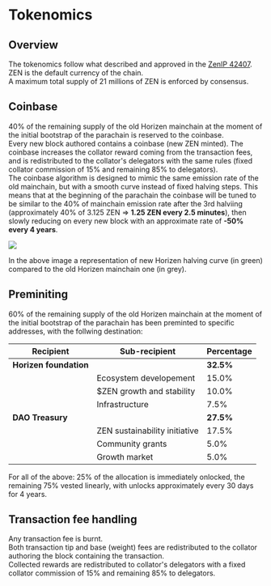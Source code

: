 # Tokenomics

## Overview

The tokenomics follow what described and approved in the [ZenIP 42407](https://horizen.discourse.group/t/zenip-42407-proposed-tokenomics-for-horizen-2-0/718).<br/>
ZEN is the default currency of the chain.<br/>
A maximum total supply of 21 millions of ZEN is enforced by consensus.<br/>

## Coinbase

40% of the remaining supply of the old Horizen  mainchain  at the moment of the initial bootstrap of the parachain is reserved to the coinbase.<br/>
Every new block authored contains a coinbase (new ZEN minted). The coinbase increases the collator reward coming from the transaction fees, and is redistributed to the collator's delegators with the same rules (fixed collator commission of 15%  and remaining 85% to delegators).<br/>
The coinbase algorithm is designed to mimic the same emission rate of the old mainchain, but with a smooth curve instead of fixed halving steps. This means that at the beginning of the parachain the coinbase will be tuned to be similar to the 40% of  mainchain emission rate after the 3rd halviing (approximately 40% of 3.125 ZEN  => <b>1.25 ZEN  every 2.5 minutes</b>),  then slowly reducing on every new block with an approximate rate of  <b>-50% every 4 years</b>.

<img  src="/img/halvingcurve.png"/>

In the above image a representation of new Horizen halving curve (in green) compared to  the old Horizen mainchain one (in grey).

## Preminiting

60%  of the remaining supply of the old Horizen  mainchain  at the moment of the initial bootstrap of the parachain has been preminted to specific addresses, with the follwing destination:

| Recipient | Sub-recipient     |Percentage|
| --------  | ------- | ------- |
| <b>Horizen foundation</b>   |  | <b>32.5%</b> |
|   | Ecosystem developement     | 15.0% |
|   | $ZEN growth and stability  | 10.0% |
|   | Infrastructure             | 7.5%  |
| <b>DAO Treasury</b>   |  | <b>27.5%</b> |
|   | ZEN sustainability initiative| 17.5% |
|   | Community grants  | 5.0% |
|   | Growth market     | 5.0%  |

For all of the above: 25% of the allocation is immediately onlocked, the remaining 75% vested linearly, with unlocks approximately every 30 days for 4 years.

## Transaction fee handling

Any transaction fee is burnt.<br/>
Both transaction tip and base (weight) fees are redistributed to the collator authoring the block containing the transaction.<br/>
Collected rewards are redistributed to collator's delegators with a fixed collator commission of 15% and remaining 85% to delegators.





